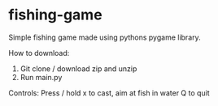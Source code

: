 # fishing-game
Simple fishing game made using pythons pygame library.

How to download: 
1. Git clone / download zip and unzip
2. Run main.py

Controls:
Press / hold x to cast, aim at fish in water 
Q to quit
